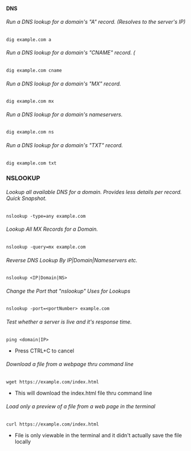 #### __DNS__

###### Run a DNS lookup for a domain's "A" record. (Resolves to the server's IP)
```
dig example.com a
```
###### Run a DNS lookup for a domain's "CNAME" record. (
```
dig example.com cname
```
###### Run a DNS lookup for a domain's "MX" record.
```
dig example.com mx
```
###### Run a DNS lookup for a domain's nameservers.
```
dig example.com ns
```
###### Run a DNS lookup for a domain's "TXT" record.
```
dig example.com txt
```
### NSLOOKUP
###### Lookup all available DNS for a domain. Provides less details per record. Quick Snapshot. 
```
nslookup -type=any example.com
```
###### Lookup All MX Records for a Domain.
```
nslookup -query=mx example.com
```
###### Reverse DNS Lookup By IP|Domain|Nameservers etc.
```
nslookup <IP|Domain|NS>
```
###### Change the Port that "nslookup" Uses for Lookups
```
nslookup -port=<portNumber> example.com
```
###### Test whether a server is live and it's response time.
```
ping <domain|IP>
```
  - Press CTRL+C to cancel
###### Download a file from a webpage thru command line
```
wget https://example.com/index.html
```
  - This will download the index.html file thru command line
###### Load only a preview of a file from a web page in the terminal 
```
curl https://example.com/index.html
```
  - File is only viewable in the terminal and it didn't actually save the file locally
